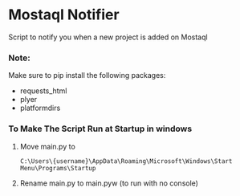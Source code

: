 # Mostaql Notifier
Script to notify you when a new project is added on Mostaql

### Note:
Make sure to pip install the following packages:
 -  requests_html
 -  plyer
 -  platformdirs

### To Make The Script Run at Startup in windows

1.  Move main.py to

    `C:\Users\{username}\AppData\Roaming\Microsoft\Windows\Start Menu\Programs\Startup`
3.  Rename main.py to main.pyw (to run with no console)
